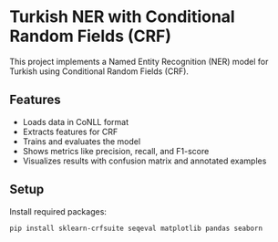 # Turkish NER with Conditional Random Fields (CRF)

This project implements a Named Entity Recognition (NER) model for Turkish using Conditional Random Fields (CRF).

## Features
- Loads data in CoNLL format  
- Extracts features for CRF  
- Trains and evaluates the model  
- Shows metrics like precision, recall, and F1-score  
- Visualizes results with confusion matrix and annotated examples  

## Setup
Install required packages:

```bash
pip install sklearn-crfsuite seqeval matplotlib pandas seaborn
